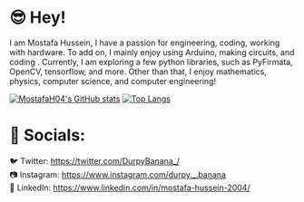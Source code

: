 # 😎 Hey!<br />

I am Mostafa Hussein, I have a passion for engineering, coding, working with hardware. To add on, I mainly enjoy using Arduino, 
making circuits, and coding . Currently, I am exploring a few python libraries, 
such as PyFirmata, OpenCV, tensorflow, and more. Other than that, I enjoy mathematics, physics, computer science, and computer engineering!

[![MostafaH04's GitHub stats](https://github-readme-stats.vercel.app/api?username=MostafaH04&theme=tokyonight&hide=prs,issues&hide_border=true&border_radius=0&count_private=true)](https://github.com/MostafaH04)
[![Top Langs](https://github-readme-stats.vercel.app/api/top-langs/?username=MostafaH04&hide=Processing&layout=compact&theme=tokyonight)](https://github.com/MostafaH04)

# 📣 Socials:<br />
🐦 Twitter: https://twitter.com/DurpyBanana_/ <br />
📷 Instagram: https://www.instagram.com/durpy._.banana <br />
📜 LinkedIn: https://www.linkedin.com/in/mostafa-hussein-2004/ <br />

